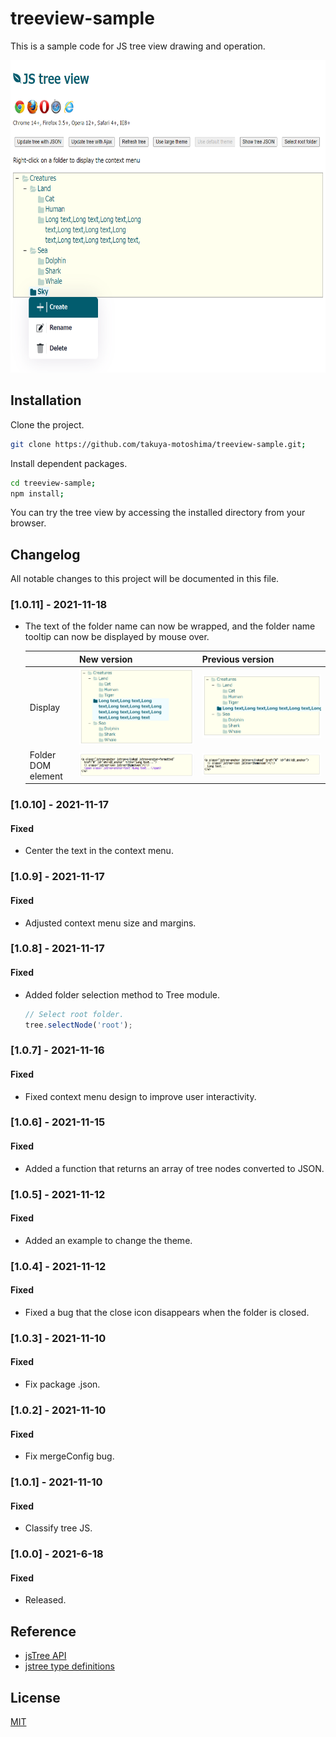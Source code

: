 # treeview-sample

This is a sample code for JS tree view drawing and operation.

<img src="https://raw.githubusercontent.com/takuya-motoshima/treeview-sample/main/screencaps/tree.png" height="500">

## Installation

Clone the project.  

```sh
git clone https://github.com/takuya-motoshima/treeview-sample.git;
```

Install dependent packages.  

```sh
cd treeview-sample;
npm install;
```

You can try the tree view by accessing the installed directory from your browser.

## Changelog

All notable changes to this project will be documented in this file.


### [1.0.11] - 2021-11-18

- The text of the folder name can now be wrapped, and the folder name tooltip can now be displayed by mouse over.
  <table>
    <thead>
      <tr>
        <th></th>
        <th>New version</th>
        <th>Previous version</th>
      </tr>
    </thead>
    <tbody>
      <tr>
        <td>Display</td>
        <td><img src="https://raw.githubusercontent.com/takuya-motoshima/treeview-sample/main/screencaps/After folder name wrap.png"></td>
        <td><img src="https://raw.githubusercontent.com/takuya-motoshima/treeview-sample/main/screencaps/Before folder name wrap.png"></td>
      </tr>
      <tr>
        <td>Folder DOM element</td>
        <td><img src="https://raw.githubusercontent.com/takuya-motoshima/treeview-sample/main/screencaps/After folder name wrap DOM.png"></td>
        <td><img src="https://raw.githubusercontent.com/takuya-motoshima/treeview-sample/main/screencaps/Before folder name wrap DOM.png"></td>
      </tr>
    </tbody>
  </table>

### [1.0.10] - 2021-11-17
#### Fixed
- Center the text in the context menu.

### [1.0.9] - 2021-11-17
#### Fixed
- Adjusted context menu size and margins.

### [1.0.8] - 2021-11-17
#### Fixed
- Added folder selection method to Tree module.
  ```js
  // Select root folder.
  tree.selectNode('root');
  ```

### [1.0.7] - 2021-11-16
#### Fixed
- Fixed context menu design to improve user interactivity.

### [1.0.6] - 2021-11-15
#### Fixed
- Added a function that returns an array of tree nodes converted to JSON.

### [1.0.5] - 2021-11-12
#### Fixed
- Added an example to change the theme.

### [1.0.4] - 2021-11-12
#### Fixed
- Fixed a bug that the close icon disappears when the folder is closed.

### [1.0.3] - 2021-11-10
#### Fixed
- Fix package .json.

### [1.0.2] - 2021-11-10
#### Fixed
- Fix mergeConfig bug.

### [1.0.1] - 2021-11-10
#### Fixed
- Classify tree JS.

### [1.0.0] - 2021-6-18
#### Fixed
- Released.

## Reference
- [jsTree API](https://www.jstree.com/api/)
- [jstree type definitions](https://github.com/DefinitelyTyped/DefinitelyTyped/blob/master/types/jstree/index.d.ts)

## License

[MIT](LICENSE)